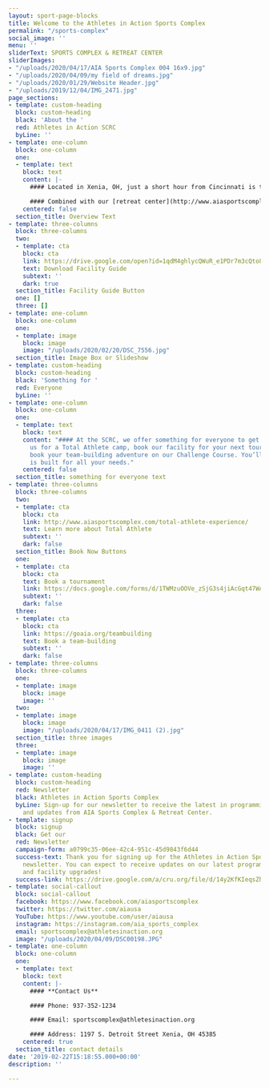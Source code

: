 ```yaml
---
layout: sport-page-blocks
title: Welcome to the Athletes in Action Sports Complex
permalink: "/sports-complex"
social_image: ''
menu: ''
sliderText: SPORTS COMPLEX & RETREAT CENTER
sliderImages:
- "/uploads/2020/04/17/AIA Sports Complex 004 16x9.jpg"
- "/uploads/2020/04/09/my field of dreams.jpg"
- "/uploads/2020/01/29/Website Header.jpg"
- "/uploads/2019/12/04/IMG_2471.jpg"
page_sections:
- template: custom-heading
  block: custom-heading
  black: 'About the '
  red: Athletes in Action SCRC
  byLine: ''
- template: one-column
  block: one-column
  one:
  - template: text
    block: text
    content: |-
      #### Located in Xenia, OH, just a short hour from Cincinnati is the Athletes in Action headquarters and Sports Complex and Retreat Center (SCRC). Designed to host local, regional, national and international events, we have been able to develop strong relationships in the sports and event-planning industry.

      #### Combined with our [retreat center](http://www.aiasportscomplex.com/retreats/ "Retreats") and [challenge course](https://goaia.org/teambuilding "Challenge Course"), Athletes in Action is focused on building a training environment that develops transformational athletic leaders.
    centered: false
  section_title: Overview Text
- template: three-columns
  block: three-columns
  two:
  - template: cta
    block: cta
    link: https://drive.google.com/open?id=1qdM4ghlycQWuR_e1PDr7m3cQto8_ou38
    text: Download Facility Guide
    subtext: ''
    dark: true
  section_title: Facility Guide Button
  one: []
  three: []
- template: one-column
  block: one-column
  one:
  - template: image
    block: image
    image: "/uploads/2020/02/20/DSC_7556.jpg"
  section_title: Image Box or Slideshow
- template: custom-heading
  block: custom-heading
  black: 'Something for '
  red: Everyone
  byLine: ''
- template: one-column
  block: one-column
  one:
  - template: text
    block: text
    content: "#### At the SCRC, we offer something for everyone to get engaged. Join
      us for a Total Athlete camp, book our facility for your next tournament, or
      book your team-building adventure on our Challenge Course. You’ll find our campus
      is built for all your needs."
    centered: false
  section_title: something for everyone text
- template: three-columns
  block: three-columns
  two:
  - template: cta
    block: cta
    link: http://www.aiasportscomplex.com/total-athlete-experience/
    text: Learn more about Total Athlete
    subtext: ''
    dark: false
  section_title: Book Now Buttons
  one:
  - template: cta
    block: cta
    text: Book a tournament
    link: https://docs.google.com/forms/d/1TWMzuOOVe_zSjG3s4jiAcGqt47WAXiAmzZWRr7BuJ-Y/prefill
    subtext: ''
    dark: false
  three:
  - template: cta
    block: cta
    link: https://goaia.org/teambuilding
    text: Book a team-building
    subtext: ''
    dark: false
- template: three-columns
  block: three-columns
  one:
  - template: image
    block: image
    image: ''
  two:
  - template: image
    block: image
    image: "/uploads/2020/04/17/IMG_0411 (2).jpg"
  section_title: three images
  three:
  - template: image
    block: image
    image: ''
- template: custom-heading
  block: custom-heading
  red: Newsletter
  black: Athletes in Action Sports Complex
  byLine: Sign-up for our newsletter to receive the latest in programming, events,
    and updates from AIA Sports Complex & Retreat Center.
- template: signup
  block: signup
  black: Get our
  red: Newsletter
  campaign-form: a0799c35-06ee-42c4-951c-45d9843f6d44
  success-text: Thank you for signing up for the Athletes in Action Sports Complex
    newsletter. You can expect to receive updates on our latest programs, events,
    and facility upgrades!
  success-link: https://drive.google.com/a/cru.org/file/d/14y2KfKIeqsZh8vjO8P4WK3e6MMqmzmY3/view?usp=sharing
- template: social-callout
  block: social-callout
  facebook: https://www.facebook.com/aiasportscomplex
  twitter: https://twitter.com/aiausa
  YouTube: https://www.youtube.com/user/aiausa
  instagram: https://instagram.com/aia_sports_complex
  email: sportscomplex@athletesinaction.org
  image: "/uploads/2020/04/09/DSC00198.JPG"
- template: one-column
  block: one-column
  one:
  - template: text
    block: text
    content: |-
      #### **Contact Us**

      #### Phone: 937-352-1234

      #### Email: sportscomplex@athletesinaction.org

      #### Address: 1197 S. Detroit Street Xenia, OH 45385
    centered: true
  section_title: contact details
date: '2019-02-22T15:18:55.000+00:00'
description: ''

---
```

